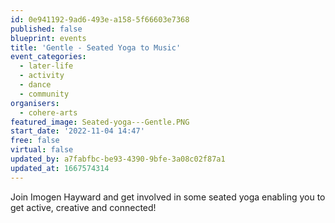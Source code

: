 ```yaml
---
id: 0e941192-9ad6-493e-a158-5f66603e7368
published: false
blueprint: events
title: 'Gentle - Seated Yoga to Music'
event_categories:
  - later-life
  - activity
  - dance
  - community
organisers:
  - cohere-arts
featured_image: Seated-yoga---Gentle.PNG
start_date: '2022-11-04 14:47'
free: false
virtual: false
updated_by: a7fabfbc-be93-4390-9bfe-3a08c02f87a1
updated_at: 1667574314
---
```

Join Imogen Hayward and get involved in some seated yoga enabling you to get active, creative and connected!